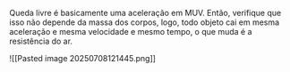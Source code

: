 Queda livre é basicamente uma aceleração em MUV. Então, verifique que isso não depende da massa dos corpos, logo, todo objeto cai em mesma aceleração e mesma velocidade e mesmo tempo, o que muda é a resistência do ar. 

![[Pasted image 20250708121445.png]]